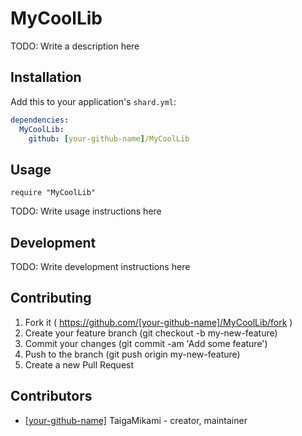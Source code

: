 # MyCoolLib

TODO: Write a description here

## Installation

Add this to your application's `shard.yml`:

```yaml
dependencies:
  MyCoolLib:
    github: [your-github-name]/MyCoolLib
```

## Usage

```crystal
require "MyCoolLib"
```

TODO: Write usage instructions here

## Development

TODO: Write development instructions here

## Contributing

1. Fork it ( https://github.com/[your-github-name]/MyCoolLib/fork )
2. Create your feature branch (git checkout -b my-new-feature)
3. Commit your changes (git commit -am 'Add some feature')
4. Push to the branch (git push origin my-new-feature)
5. Create a new Pull Request

## Contributors

- [[your-github-name]](https://github.com/[your-github-name]) TaigaMikami - creator, maintainer
